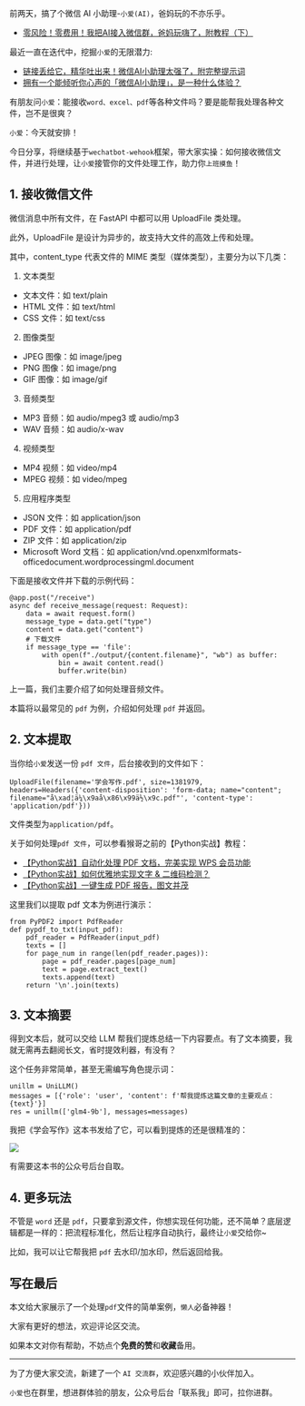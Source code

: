 ﻿前两天，搞了个微信 AI 小助理-`小爱(AI)`，爸妈玩的不亦乐乎。
- [零风险！零费用！我把AI接入微信群，爸妈玩嗨了，附教程（下）](https://zhuanlan.zhihu.com/p/718126892)

最近一直在迭代中，挖掘`小爱`的无限潜力:
- [链接丢给它，精华吐出来！微信AI小助理太强了，附完整提示词](https://zhuanlan.zhihu.com/p/718355186)
- [拥有一个能倾听你心声的「微信AI小助理」，是一种什么体验？](https://zhuanlan.zhihu.com/p/718748712)


有朋友问`小爱`：能接收`word、excel、pdf`等各种文件吗？要是能帮我处理各种文件，岂不是很爽？

`小爱`：今天就安排！

今日分享，将继续基于`wechatbot-wehook`框架，带大家实操：如何接收微信文件，并进行处理，让`小爱`接管你的文件处理工作，助力你`上班摸鱼`！

## 1. 接收微信文件

微信消息中所有文件，在 FastAPI 中都可以用 UploadFile 类处理。

此外，UploadFile 是设计为异步的，故支持大文件的高效上传和处理。

其中，content_type 代表文件的 MIME 类型（媒体类型），主要分为以下几类：
1. 文本类型
- 文本文件：如 text/plain
- HTML 文件：如 text/html
- CSS 文件：如 text/css
2. 图像类型
- JPEG 图像：如 image/jpeg
- PNG 图像：如 image/png
- GIF 图像：如 image/gif
3. 音频类型
- MP3 音频：如 audio/mpeg3 或 audio/mp3
- WAV 音频：如 audio/x-wav
4. 视频类型
- MP4 视频：如 video/mp4
- MPEG 视频：如 video/mpeg
5. 应用程序类型
- JSON 文件：如 application/json
- PDF 文件：如 application/pdf
- ZIP 文件：如 application/zip
- Microsoft Word 文档：如 application/vnd.openxmlformats-officedocument.wordprocessingml.document

下面是接收文件并下载的示例代码：

```
@app.post("/receive")
async def receive_message(request: Request):
    data = await request.form()
    message_type = data.get("type")
    content = data.get("content")
    # 下载文件
    if message_type == 'file':
        with open(f"./output/{content.filename}", "wb") as buffer:
            bin = await content.read()
            buffer.write(bin)
```


上一篇，我们主要介绍了如何处理音频文件。

本篇将以最常见的 `pdf` 为例，介绍如何处理 `pdf` 并返回。

## 2. 文本提取

当你给`小爱`发送一份 `pdf 文件`，后台接收到的文件如下：

```
UploadFile(filename='学会写作.pdf', size=1381979, headers=Headers({'content-disposition': 'form-data; name="content"; filename="å\xad¦ä¼\x9aå\x86\x99ä½\x9c.pdf"', 'content-type': 'application/pdf'}))
```
文件类型为`application/pdf`。

关于如何处理`pdf 文件`，可以参看猴哥之前的【Python实战】教程：
- [【Python实战】自动化处理 PDF 文档，完美实现 WPS 会员功能](https://zhuanlan.zhihu.com/p/712086553)
- [【Python实战】如何优雅地实现文字 & 二维码检测？](https://zhuanlan.zhihu.com/p/712615718)
- [【Python实战】一键生成 PDF 报告，图文并茂](https://zhuanlan.zhihu.com/p/712494215)

这里我们以提取 pdf 文本为例进行演示：

```
from PyPDF2 import PdfReader
def pypdf_to_txt(input_pdf):
    pdf_reader = PdfReader(input_pdf)
    texts = []
    for page_num in range(len(pdf_reader.pages)):
        page = pdf_reader.pages[page_num]
        text = page.extract_text()
        texts.append(text)
    return '\n'.join(texts)
```

## 3. 文本摘要

得到文本后，就可以交给 LLM 帮我们提炼总结一下内容要点。有了文本摘要，我就无需再去翻阅长文，省时提效利器，有没有？

这个任务非常简单，甚至无需编写角色提示词：

```
unillm = UniLLM()
messages = [{'role': 'user', 'content': f'帮我提炼这篇文章的主要观点：{text}'}]
res = unillm(['glm4-9b'], messages=messages)
```

我把《学会写作》这本书发给了它，可以看到提炼的还是很精准的：

![](https://img-blog.csdnimg.cn/img_convert/1df85174d894fc20cebbf1cca8557573.png)

有需要这本书的公众号后台自取。

## 4. 更多玩法

不管是 `word` 还是 `pdf`，只要拿到源文件，你想实现任何功能，还不简单？底层逻辑都是一样的：把流程标准化，然后让程序自动执行，最终让`小爱`交给你~

比如，我可以让它帮我把 `pdf` 去水印/加水印，然后返回给我。

## 写在最后
本文给大家展示了一个处理`pdf`文件的简单案例，`懒人`必备神器！

大家有更好的想法，欢迎评论区交流。

如果本文对你有帮助，不妨点个**免费的赞**和**收藏**备用。

--- 
为了方便大家交流，新建了一个 `AI 交流群`，欢迎感兴趣的小伙伴加入。

`小爱`也在群里，想进群体验的朋友，公众号后台「联系我」即可，拉你进群。

